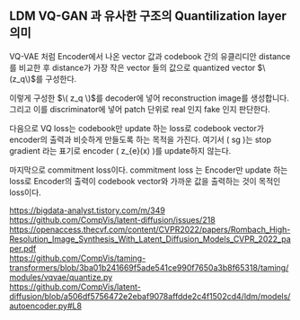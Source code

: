 ## LDM VQ-GAN 과 유사한 구조의 Quantilization layer 의미

VQ-VAE 처럼 Encoder에서 나온 vector 값과 codebook 간의 유클리디안 distance를 비교한 후 distance가 가장 작은 vector 들의 값으로 quantized vector $\(z_q\)$를 구성한다.

이렇게 구성한 $\( z_q \)$를 decoder에 넣어 reconstruction image를 생성합니다. 그리고 이를 discriminator에 넣어 patch 단위로 real 인지 fake 인지 판단한다.

다음으로 VQ loss는 codebook만 update 하는 loss로 codebook vector가 encoder의 출력과 비슷하게 만들도록 하는 목적을 가진다. 여기서 \( sg \)는 stop gradient 라는 표기로 encoder \( z_{e}(x) \)를 update하지 않는다. 

마지막으로 commitment loss이다. commitment loss 는 Encoder만 update 하는 loss로 Encoder의 출력이 codebook vector와 가까운 값을 출력하는 것이 목적인 loss이다.

https://bigdata-analyst.tistory.com/m/349  
https://github.com/CompVis/latent-diffusion/issues/218
https://openaccess.thecvf.com/content/CVPR2022/papers/Rombach_High-Resolution_Image_Synthesis_With_Latent_Diffusion_Models_CVPR_2022_paper.pdf  
https://github.com/CompVis/taming-transformers/blob/3ba01b241669f5ade541ce990f7650a3b8f65318/taming/modules/vqvae/quantize.py  
https://github.com/CompVis/latent-diffusion/blob/a506df5756472e2ebaf9078affdde2c4f1502cd4/ldm/models/autoencoder.py#L8
